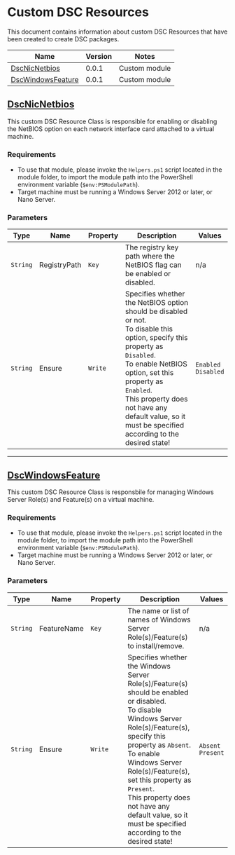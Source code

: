 # Custom DSC Resources
This document contains information about custom DSC Resources that have been created to create DSC packages.

| Name | Version | Notes
|------|---------|------|
| [DscNicNetbios](../customDscResources/DscNicNetbios/DscNicNetbios.psm1) | 0.0.1 | Custom module |
| [DscWindowsFeature](../customDscResources/DscWindowsFeature/DscWindowsFeature.psm1) | 0.0.1 | Custom module |

## [DscNicNetbios](./DscNicNetbios/DscNicNetbios.psm1)

This custom DSC Resource Class is responsible for enabling or disabling the NetBIOS option on each network interface card attached to a virtual machine.

### Requirements

- To use that module, please invoke the `Helpers.ps1` script located in the module folder, to import the module path into the PowerShell environment variable (`$env:PSModulePath`).
- Target machine must be running a Windows Server 2012 or later, or Nano Server.

### Parameters
| Type | Name | Property | Description | Values |
|------|------|----------|-------------|--------|
| `String` | RegistryPath | `Key` | The registry key path where the NetBIOS flag can be enabled or disabled. | n/a |
| `String` | Ensure | `Write` | Specifies whether the NetBIOS option should be disabled or not. <br/> To disable this option, specify this property as `Disabled`. <br/>To enable NetBIOS option, set this property as `Enabled`.<br/>This property does not have any default value, so it must be specified according to the desired state! | `Enabled` <br/> `Disabled` |

***

## [DscWindowsFeature](./DscWindowsFeature/DscWindowsFeature.psm1)
This custom DSC Resource Class is responsbile for managing Windows Server Role(s) and Feature(s) on a virtual machine.

### Requirements

- To use that module, please invoke the `Helpers.ps1` script located in the module folder, to import the module path into the PowerShell environment variable (`$env:PSModulePath`).
- Target machine must be running a Windows Server 2012 or later, or Nano Server.

### Parameters
| Type | Name | Property | Description | Values |
|------|------|----------|-------------|--------|
| `String` | FeatureName | `Key` | The name or list of names of Windows Server Role(s)/Feature(s) to install/remove. | n/a |
| `String` | Ensure | `Write` | Specifies whether the Windows Server Role(s)/Feature(s) should be enabled or disabled. <br/> To disable Windows Server Role(s)/Feature(s), specify this property as `Absent`. <br/>To enable Windows Server Role(s)/Feature(s), set this property as `Present`.<br/>This property does not have any default value, so it must be specified according to the desired state! | `Absent` <br/> `Present` |